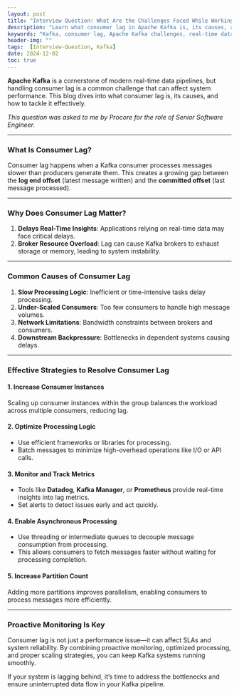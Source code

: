 ```yaml
---
layout: post
title: "Interview Question: What Are the Challenges Faced While Working with Kafka?"
description: "Learn what consumer lag in Apache Kafka is, its causes, and how to solve it using scaling, monitoring, and optimization strategies for a smooth data pipeline."
keywords: "Kafka, consumer lag, Apache Kafka challenges, real-time data, Kafka performance optimization"
header-img: ""
tags:  [Interview-Question, Kafka]
date: 2024-12-02
toc: true
---
```


**Apache Kafka** is a cornerstone of modern real-time data pipelines, but handling consumer lag is a common challenge that can affect system performance. This blog dives into what consumer lag is, its causes, and how to tackle it effectively.

_This question was asked to me by Procore for the role of Senior Software Engineer._

---

### What Is Consumer Lag?  
Consumer lag happens when a Kafka consumer processes messages slower than producers generate them. This creates a growing gap between the **log end offset** (latest message written) and the **committed offset** (last message processed).  

---

### Why Does Consumer Lag Matter?  
1. **Delays Real-Time Insights**: Applications relying on real-time data may face critical delays.  
2. **Broker Resource Overload**: Lag can cause Kafka brokers to exhaust storage or memory, leading to system instability.  

---

### Common Causes of Consumer Lag  
1. **Slow Processing Logic**: Inefficient or time-intensive tasks delay processing.  
2. **Under-Scaled Consumers**: Too few consumers to handle high message volumes.  
3. **Network Limitations**: Bandwidth constraints between brokers and consumers.  
4. **Downstream Backpressure**: Bottlenecks in dependent systems causing delays.  

---

### Effective Strategies to Resolve Consumer Lag  

#### 1. **Increase Consumer Instances**  
Scaling up consumer instances within the group balances the workload across multiple consumers, reducing lag.  

#### 2. **Optimize Processing Logic**  
- Use efficient frameworks or libraries for processing.  
- Batch messages to minimize high-overhead operations like I/O or API calls.  

#### 3. **Monitor and Track Metrics**  
- Tools like **Datadog**, **Kafka Manager**, or **Prometheus** provide real-time insights into lag metrics.  
- Set alerts to detect issues early and act quickly.  

#### 4. **Enable Asynchronous Processing**  
- Use threading or intermediate queues to decouple message consumption from processing.  
- This allows consumers to fetch messages faster without waiting for processing completion.  

#### 5. **Increase Partition Count**  
Adding more partitions improves parallelism, enabling consumers to process messages more efficiently.  

---

### Proactive Monitoring Is Key  
Consumer lag is not just a performance issue—it can affect SLAs and system reliability. By combining proactive monitoring, optimized processing, and proper scaling strategies, you can keep Kafka systems running smoothly.  

If your system is lagging behind, it’s time to address the bottlenecks and ensure uninterrupted data flow in your Kafka pipeline.  
